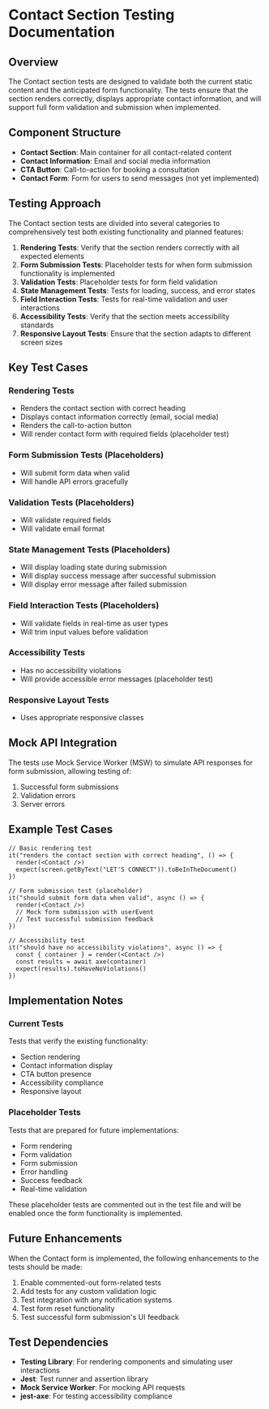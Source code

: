 # Contact Section Testing Documentation

## Overview
The Contact section tests are designed to validate both the current static content and the anticipated form functionality. The tests ensure that the section renders correctly, displays appropriate contact information, and will support full form validation and submission when implemented.

## Component Structure
- **Contact Section**: Main container for all contact-related content
- **Contact Information**: Email and social media information
- **CTA Button**: Call-to-action for booking a consultation
- **Contact Form**: Form for users to send messages (not yet implemented)

## Testing Approach
The Contact section tests are divided into several categories to comprehensively test both existing functionality and planned features:

1. **Rendering Tests**: Verify that the section renders correctly with all expected elements
2. **Form Submission Tests**: Placeholder tests for when form submission functionality is implemented
3. **Validation Tests**: Placeholder tests for form field validation
4. **State Management Tests**: Tests for loading, success, and error states
5. **Field Interaction Tests**: Tests for real-time validation and user interactions
6. **Accessibility Tests**: Verify that the section meets accessibility standards
7. **Responsive Layout Tests**: Ensure that the section adapts to different screen sizes

## Key Test Cases

### Rendering Tests
- Renders the contact section with correct heading
- Displays contact information correctly (email, social media)
- Renders the call-to-action button
- Will render contact form with required fields (placeholder test)

### Form Submission Tests (Placeholders)
- Will submit form data when valid
- Will handle API errors gracefully

### Validation Tests (Placeholders)
- Will validate required fields
- Will validate email format

### State Management Tests (Placeholders)
- Will display loading state during submission
- Will display success message after successful submission
- Will display error message after failed submission

### Field Interaction Tests (Placeholders)
- Will validate fields in real-time as user types
- Will trim input values before validation

### Accessibility Tests
- Has no accessibility violations
- Will provide accessible error messages (placeholder test)

### Responsive Layout Tests
- Uses appropriate responsive classes

## Mock API Integration
The tests use Mock Service Worker (MSW) to simulate API responses for form submission, allowing testing of:

1. Successful form submissions
2. Validation errors
3. Server errors

## Example Test Cases

```tsx
// Basic rendering test
it("renders the contact section with correct heading", () => {
  render(<Contact />)
  expect(screen.getByText("LET'S CONNECT")).toBeInTheDocument()
})

// Form submission test (placeholder)
it("should submit form data when valid", async () => {
  render(<Contact />)
  // Mock form submission with userEvent
  // Test successful submission feedback
})

// Accessibility test
it("should have no accessibility violations", async () => {
  const { container } = render(<Contact />)
  const results = await axe(container)
  expect(results).toHaveNoViolations()
})
```

## Implementation Notes

### Current Tests
Tests that verify the existing functionality:
- Section rendering
- Contact information display
- CTA button presence
- Accessibility compliance
- Responsive layout

### Placeholder Tests
Tests that are prepared for future implementations:
- Form rendering
- Form validation
- Form submission
- Error handling
- Success feedback
- Real-time validation

These placeholder tests are commented out in the test file and will be enabled once the form functionality is implemented.

## Future Enhancements
When the Contact form is implemented, the following enhancements to the tests should be made:

1. Enable commented-out form-related tests
2. Add tests for any custom validation logic
3. Test integration with any notification systems
4. Test form reset functionality
5. Test successful form submission's UI feedback

## Test Dependencies
- **Testing Library**: For rendering components and simulating user interactions
- **Jest**: Test runner and assertion library
- **Mock Service Worker**: For mocking API requests
- **jest-axe**: For testing accessibility compliance 